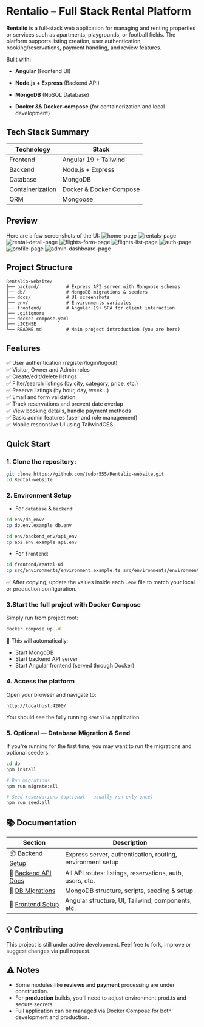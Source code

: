 # Rentalio – Full Stack Rental Platform

**Rentalio** is a full-stack web application for managing and renting properties or services such as apartments, playgrounds, or football fields. The platform supports listing creation, user authentication, booking/reservations, payment handling, and review features.

Built with:

- **Angular** (Frontend UI)

- **Node.js + Express** (Backend API)

- **MongoDB** (NoSQL Database)

- **Docker && Docker-compose** (for containerization and local development)

## Tech Stack Summary

| Technology       | Stack                   |
| ---------------- | ----------------------- |
| Frontend         | Angular 19 + Tailwind   |
| Backend          | Node.js + Express       |
| Database         | MongoDB                 |
| Containerization | Docker & Docker Compose |
| ORM              | Mongoose                |

## Preview

Here are a few screenshots of the UI:
![home-page](./docs/screenshots/home-screen-page.png)
![rentals-page](./docs/screenshots/rentals-page.png)
![rental-detail-page](./docs/screenshots/rental-detail-page.png)
![flights-form-page](./docs/screenshots/flights-form-page.png)
![flights-list-page](./docs/screenshots/flights-list-page.png)
![auth-page](./docs/screenshots/auth-page.png)
![profile-page](./docs/screenshots/profile-page.png)
![admin-dashboard-page](./docs/screenshots/admin-dashboard-page.png)

## Project Structure

```
Rentalio-website/
├── backend/          # Express API server with Mongoose schemas
├── db/               # MongoDB migrations & seeders
├── docs/             # UI screenshots
├── env/              # Environments variables
├── frontend/         # Angular 19+ SPA for client interaction
├── .gitignore
├── docker-compose.yaml
├── LICENSE
└── README.md         # Main project introduction (you are here)
```

## Features

✅ User authentication (register/login/logout) <br>
✅ Visitor, Owner and Admin roles <br>
✅ Create/edit/delete listings <br>
✅ Filter/search listings (by city, category, price, etc.) <br>
✅ Reserve listings (by hour, day, week...) <br>
✅ Email and form validation <br>
✅ Track reservations and prevent date overlap <br>
✅ View booking details, handle payment methods <br>
✅ Basic admin features (user and role management) <br>
✅ Mobile responsive UI using TailwindCSS <br>

## Quick Start

### 1. Clone the repository:

```bash
git clone https://github.com/tudor555/Rentalio-website.git
cd Rental-website
```

### 2. Environment Setup

- For `database` & `backend`:

```bash
cd env/db_env/
cp db.env.example db.env

cd env/backend_env/api_env
cp api.env.example api.env
```

- For `frontend`:

```bash
cd frontend/rental-ui
cp src/environments/environment.example.ts src/environments/environment.ts
```

✅ After copying, update the values inside each `.env` file to match your local or production configuration.

### 3.Start the full project with Docker Compose

Simply run from project root:

```bash
docker compose up -d
```

🐳 This will automatically:

- Start MongoDB
- Start backend API server
- Start Angular frontend (served through Docker)

### 4. Access the platform

Open your browser and navigate to:

```arduino
http://localhost:4200/
```

You should see the fully running `Rentalio` application.

### 5. Optional — Database Migration & Seed

If you're running for the first time, you may want to run the migrations and optional seeders:

```bash
cd db
npm install

# Run migrations
npm run migrate:all

# Seed reservations (optional — usually run only once)
npm run seed:all
```

## 📚 Documentation

| Section                                        | Description                                                |
| ---------------------------------------------- | ---------------------------------------------------------- |
| 📦 [Backend Setup](./backend/README.md)        | Express server, authentication, routing, environment setup |
| 🧾 [Backend API Docs](./backend/api/README.md) | All API routes: listings, reservations, auth, users, etc.  |
| 🧮 [DB Migrations](./db/README.md)             | MongoDB structure, scripts, seeding & setup                |
| 🎨 [Frontend Setup](./frontend/README.md)      | Angular structure, UI, Tailwind, components, etc.          |

## 💡 Contributing

This project is still under active development.
Feel free to fork, improve or suggest changes via pull request.

## ⚠️ Notes

- Some modules like **reviews** and **payment** processing are under construction.
- For **production** builds, you'll need to adjust environment.prod.ts and secure secrets.
- Full application can be managed via Docker Compose for both development and production.
